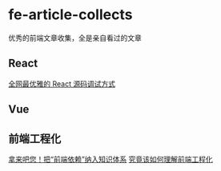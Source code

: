 <!--
 * @Author: 朽木白
 * @Date: 2022-08-03 00:31:39
 * @LastEditors: 1547702880@qq.com
 * @LastEditTime: 2022-08-03 00:43:25
 * @Description:
-->

# fe-article-collects

优秀的前端文章收集，全是亲自看过的文章

## React

[全网最优雅的 React 源码调试方式](https://mp.weixin.qq.com/s/Yfmb11mmvfXg2FlEu7UlXA)

## Vue

## 前端工程化

[拿来吧您！把“前端依赖”纳入知识体系](https://juejin.cn/post/7124102653407297550#heading-14)
[究竟该如何理解前端工程化](https://mp.weixin.qq.com/s/pVI1pmZdNIRWguoV5HKAeg)
